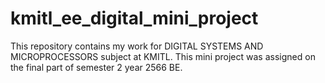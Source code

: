 # kmitl_ee_digital_mini_project
This repository contains my work for DIGITAL SYSTEMS AND MICROPROCESSORS subject at KMITL. This mini project was assigned on the final part of semester 2 year 2566 BE.
